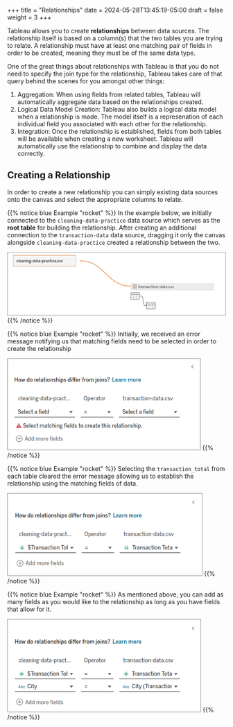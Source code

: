 +++
title = "Relationships"
date = 2024-05-28T13:45:19-05:00
draft = false
weight = 3
+++

Tableau allows you to create **relationships** between data sources. The relationship itself is based on a column(s) that the two tables you are trying to relate. A relationship must have at least one matching pair of fields in order to be created, meaning they must be of the same data type.

One of the great things about relationships with Tableau is that you do not need to specify the join type for the relationship, Tableau takes care of that query behind the scenes for you amongst other things:

1. Aggregation: When using fields from related tables, Tableau will automatically aggregate data based on the relationships created.
1. Logical Data Model Creation: Tableau also builds a logical data model when a relationship is made. The model itself is a represenation of each individual field you associated with each other for the relationship.
1. Integration: Once the relationship is established, fields from both tables will be available when creating a new worksheet. Tableau will automatically use the relationship to combine and display the data correctly.

## Creating a Relationship

In order to create a new relationship you can simply existing data sources onto the canvas and select the appropriate columns to relate.

{{% notice blue Example "rocket" %}}
In the example below, we initially connected to the `cleaning-data-practice` data source which serves as the **root table** for building the relationship. After creating an additional connection to the `transaction-data` data source, dragging it only the canvas alongside `cleaning-data-practice` created a relationship between the two.

![Create a new relationship by dragging an additional table onto the canvas](pictures/create-relationship.png?classes=border)
{{% /notice %}}

{{% notice blue Example "rocket" %}}
Initially, we received an error message notifying us that matching fields need to be selected in order to create the relationship

![Relationship displays as invalid because the fields do not match](pictures/invalid-relationship.png?classes=border)
{{% /notice %}}


{{% notice blue Example "rocket" %}}
Selecting the `transaction_total` from each table cleared the error message allowing us to establish the relationship using the matching fields of data.

![Update the relationship so that the transaction total column is selected from each table](pictures/valid-relationship.png?classes=border)
{{% /notice %}}

{{% notice blue Example "rocket" %}}
As mentioned above, you can add as many fields as you would like to the relationship as long as you have fields that allow for it.

![Adding a secondary matching field to the relationship between the cleaning-data-practice and transaction-data tables](pictures/add-more-fields.png?classes=border)
{{% /notice %}}